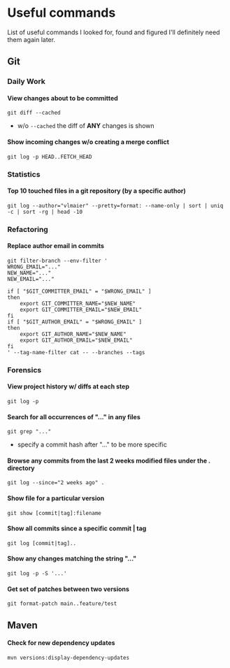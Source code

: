 # Useful commands

List of useful commands I looked for, found and figured I'll definitely need them again later.

## Git

### Daily Work

#### View changes about to be committed

```shell
git diff --cached
```

* w/o `--cached` the diff of **ANY** changes is shown

#### Show incoming changes w/o creating a merge conflict

```shell
git log -p HEAD..FETCH_HEAD
```

### Statistics

#### Top 10 touched files in a git repository (by a specific author)

```shell
git log --author="vlmaier" --pretty=format: --name-only | sort | uniq -c | sort -rg | head -10
```

### Refactoring

#### Replace author email in commits

```shell
git filter-branch --env-filter '
WRONG_EMAIL="..."
NEW_NAME="..."
NEW_EMAIL="..."

if [ "$GIT_COMMITTER_EMAIL" = "$WRONG_EMAIL" ]
then
    export GIT_COMMITTER_NAME="$NEW_NAME"
    export GIT_COMMITTER_EMAIL="$NEW_EMAIL"
fi
if [ "$GIT_AUTHOR_EMAIL" = "$WRONG_EMAIL" ]
then
    export GIT_AUTHOR_NAME="$NEW_NAME"
    export GIT_AUTHOR_EMAIL="$NEW_EMAIL"
fi
' --tag-name-filter cat -- --branches --tags
```

### Forensics

#### View project history w/ diffs at each step

```shell
git log -p
```

#### Search for all occurrences of "..." in any files

```shell
git grep "..."
```

* specify a commit hash after "..." to be more specific

#### Browse any commits from the last 2 weeks modified files under the . directory

```shell
git log --since="2 weeks ago" .
```

#### Show file for a particular version

```shell
git show [commit|tag]:filename
```

#### Show all commits since a specific commit | tag

```shell
git log [commit|tag]..
```

#### Show any changes matching the string "..."

```shell
git log -p -S '...'
```

#### Get set of patches between two versions

```shell
git format-patch main..feature/test
```

## Maven

#### Check for new dependency updates

```shell
mvn versions:display-dependency-updates  
```

